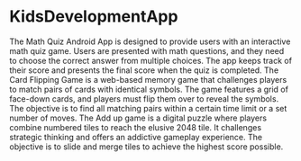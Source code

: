 # KidsDevelopmentApp
The Math Quiz Android App is designed to provide users with an interactive math quiz game. Users are presented with math questions, and they need to choose the correct answer from multiple choices. The app keeps track of their score and presents the final score when the quiz is completed.
The Card Flipping Game is a web-based memory game that challenges players to match pairs of cards with identical symbols. The game features a grid of face-down cards, and players must flip them over to reveal the symbols. The objective is to find all matching pairs within a certain time limit or a set number of moves.
The Add up game is a digital puzzle where players combine numbered tiles to reach the elusive 2048 tile. It challenges strategic thinking and offers an addictive gameplay experience. The objective is to slide and merge tiles to achieve the highest score possible.
